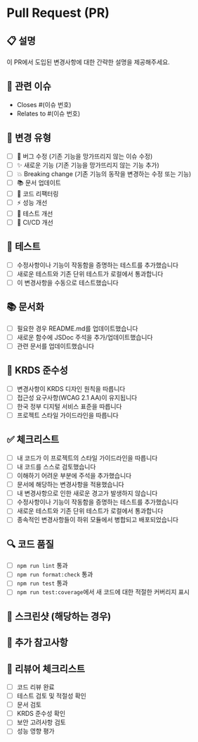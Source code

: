 # Pull Request (PR)

## 📋 설명

이 PR에서 도입된 변경사항에 대한 간략한 설명을 제공해주세요.

## 🔗 관련 이슈

- Closes #(이슈 번호)
- Relates to #(이슈 번호)

## 🎯 변경 유형

- [ ] 🐛 버그 수정 (기존 기능을 망가뜨리지 않는 이슈 수정)
- [ ] ✨ 새로운 기능 (기존 기능을 망가뜨리지 않는 기능 추가)
- [ ] 💥 Breaking change (기존 기능의 동작을 변경하는 수정 또는 기능)
- [ ] 📚 문서 업데이트
- [ ] 🧹 코드 리팩터링
- [ ] ⚡ 성능 개선
- [ ] 🧪 테스트 개선
- [ ] 🔧 CI/CD 개선

## 🧪 테스트

- [ ] 수정사항이나 기능이 작동함을 증명하는 테스트를 추가했습니다
- [ ] 새로운 테스트와 기존 단위 테스트가 로컬에서 통과합니다
- [ ] 이 변경사항을 수동으로 테스트했습니다

## 📚 문서화

- [ ] 필요한 경우 README.md를 업데이트했습니다
- [ ] 새로운 함수에 JSDoc 주석을 추가/업데이트했습니다
- [ ] 관련 문서를 업데이트했습니다

## 🎨 KRDS 준수성

- [ ] 변경사항이 KRDS 디자인 원칙을 따릅니다
- [ ] 접근성 요구사항(WCAG 2.1 AA)이 유지됩니다
- [ ] 한국 정부 디지털 서비스 표준을 따릅니다
- [ ] 프로젝트 스타일 가이드라인을 따릅니다

## ✅ 체크리스트

- [ ] 내 코드가 이 프로젝트의 스타일 가이드라인을 따릅니다
- [ ] 내 코드를 스스로 검토했습니다
- [ ] 이해하기 어려운 부분에 주석을 추가했습니다
- [ ] 문서에 해당하는 변경사항을 적용했습니다
- [ ] 내 변경사항으로 인한 새로운 경고가 발생하지 않습니다
- [ ] 수정사항이나 기능이 작동함을 증명하는 테스트를 추가했습니다
- [ ] 새로운 테스트와 기존 단위 테스트가 로컬에서 통과합니다
- [ ] 종속적인 변경사항들이 하위 모듈에서 병합되고 배포되었습니다

## 🔍 코드 품질

- [ ] `npm run lint` 통과
- [ ] `npm run format:check` 통과
- [ ] `npm run test` 통과
- [ ] `npm run test:coverage`에서 새 코드에 대한 적절한 커버리지 표시

## 📸 스크린샷 (해당하는 경우)

<!-- 변경사항을 설명하는 데 도움이 되는 스크린샷을 추가하세요 -->

## 🧭 추가 참고사항

<!-- 리뷰어를 위한 추가 참고사항, 고려사항, 또는 컨텍스트를 추가하세요 -->

## 📝 리뷰어 체크리스트

- [ ] 코드 리뷰 완료
- [ ] 테스트 검토 및 적절성 확인
- [ ] 문서 검토
- [ ] KRDS 준수성 확인
- [ ] 보안 고려사항 검토
- [ ] 성능 영향 평가
